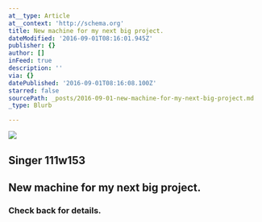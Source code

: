```yaml
---
at__type: Article
at__context: 'http://schema.org'
title: New machine for my next big project.
dateModified: '2016-09-01T08:16:01.945Z'
publisher: {}
author: []
inFeed: true
description: ''
via: {}
datePublished: '2016-09-01T08:16:08.100Z'
starred: false
sourcePath: _posts/2016-09-01-new-machine-for-my-next-big-project.md
_type: Blurb

---
```

<article style=""><img src="https://the-grid-user-content.s3-us-west-2.amazonaws.com/21e86f99-e1e2-4257-83f2-dfdd0f603845.jpg" /><h1>Singer 111w153</h1></article>

## New machine for my next big project.

### Check back for details.